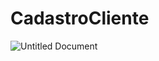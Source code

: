 # CadastroCliente

![Untitled Document](https://user-images.githubusercontent.com/63886659/94503836-c5a11300-01dd-11eb-9155-8a6f56ee30c0.png)
